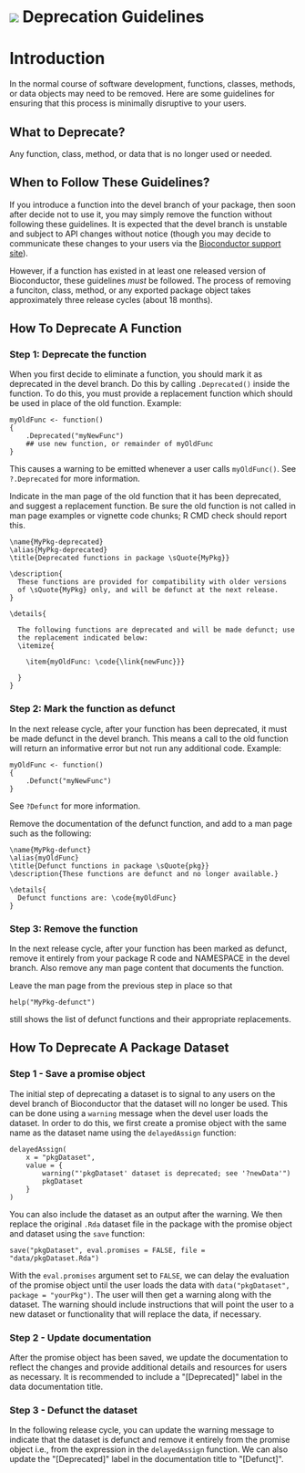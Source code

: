 ![](/images/icons/magnifier.gif) Deprecation Guidelines
==================================================

# Introduction

In the normal course of software development, functions, classes, methods, or
data objects may need to be removed. Here are some guidelines for ensuring
that this process is minimally disruptive to your users.

## What to Deprecate?

Any function, class, method, or data that is no longer used or needed.

## When to Follow These Guidelines?

If you introduce a function into the devel branch of your package,
then soon after decide not to use it, you may simply remove the function
without following these guidelines. It is expected that the devel
branch is unstable and subject to API changes without notice (though
you may decide to communicate these changes to your users via the
[Bioconductor support site](/help/support/)).

However, if a function has existed in at least one released version
of Bioconductor, these guidelines _must_ be followed. The process of removing
a funciton, class, method, or any exported package object takes approximately
three release cycles (about 18 months).

## How To Deprecate A Function

### Step 1: Deprecate the function

When you first decide to eliminate a function, you should mark it as
deprecated in the devel branch. Do this by calling <code>.Deprecated()</code>
inside the function. To do this, you must provide a replacement function
which should be used in place of the old function. Example:

    myOldFunc <- function()
    {
        .Deprecated("myNewFunc")
        ## use new function, or remainder of myOldFunc
    }

This causes a warning to be emitted whenever a user calls
<code>myOldFunc()</code>. See <code>?.Deprecated</code> for more information.

Indicate in the man page of the old function that it has been
deprecated, and suggest a replacement function. Be sure the old
function is not called in man page examples or vignette code chunks; R
CMD check should report this.

    \name{MyPkg-deprecated}
    \alias{MyPkg-deprecated}
    \title{Deprecated functions in package \sQuote{MyPkg}}

    \description{
      These functions are provided for compatibility with older versions
      of \sQuote{MyPkg} only, and will be defunct at the next release.
    }

    \details{

      The following functions are deprecated and will be made defunct; use
      the replacement indicated below:
      \itemize{

        \item{myOldFunc: \code{\link{newFunc}}}

      }
    }

### Step 2: Mark the function as defunct

In the next release cycle, after your function has been deprecated, it
must be made defunct in the devel branch.  This means a call to the
old function will return an informative error but not run any
additional code. Example:

    myOldFunc <- function()
    {
        .Defunct("myNewFunc")
    }

See <code>?Defunct</code> for more information.

Remove the documentation of the defunct function, and add to a man
page such as the following:

    \name{MyPkg-defunct}
    \alias{myOldFunc}
    \title{Defunct functions in package \sQuote{pkg}}
    \description{These functions are defunct and no longer available.}

    \details{
      Defunct functions are: \code{myOldFunc}
    }

### Step 3: Remove the function

In the next release cycle, after your function has been marked as defunct,
remove it entirely from your package R code and NAMESPACE in the devel
branch. Also remove any man page content that documents the function.

Leave the man page from the previous step in place so that

    help("MyPkg-defunct")

still shows the list of defunct functions and their appropriate replacements.

## How To Deprecate A Package Dataset

### Step 1 - Save a promise object

The initial step of deprecating a dataset is to signal to any users on
the devel branch of Bioconductor that the dataset will no longer be used.
This can be done using a `warning` message when the devel user loads
the dataset. In order to do this, we first create a promise object with
the same name as the dataset name using the `delayedAssign` function:

    delayedAssign(
        x = "pkgDataset",
        value = {
            warning("'pkgDataset' dataset is deprecated; see '?newData'")
            pkgDataset
        }
    )

You can also include the dataset as an output after the warning.
We then replace the original `.Rda` dataset file in the package with the
promise object and dataset using the `save` function:

    save("pkgDataset", eval.promises = FALSE, file = "data/pkgDataset.Rda")

With the `eval.promises` argument set to `FALSE`, we can delay the evaluation
of the promise object until the user loads the data with
`data("pkgDataset", package = "yourPkg")`. The user will then get a warning
along with the dataset. The warning should include instructions that will point
the user to a new dataset or functionality that will replace the data, if
necessary.

### Step 2 - Update documentation

After the promise object has been saved, we update the documentation to
reflect the changes and provide additional details and resources for
users as necessary. It is recommended to include a "[Deprecated]" label in the
data documentation title.

### Step 3 - Defunct the dataset

In the following release cycle, you can update the warning message to indicate
that the dataset is defunct and remove it entirely from the promise object
i.e., from the expression in the `delayedAssign` function. We can also update
the "[Deprecated]" label in the documentation title to "[Defunct]".

